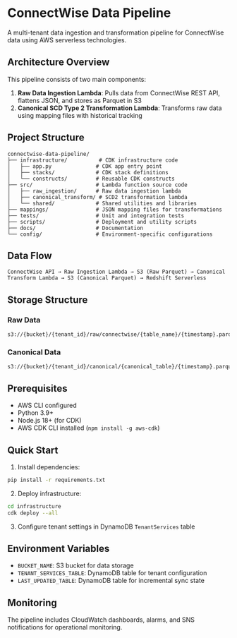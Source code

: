 # ConnectWise Data Pipeline

A multi-tenant data ingestion and transformation pipeline for ConnectWise data using AWS serverless technologies.

## Architecture Overview

This pipeline consists of two main components:

1. **Raw Data Ingestion Lambda**: Pulls data from ConnectWise REST API, flattens JSON, and stores as Parquet in S3
2. **Canonical SCD Type 2 Transformation Lambda**: Transforms raw data using mapping files with historical tracking

## Project Structure

```
connectwise-data-pipeline/
├── infrastructure/          # CDK infrastructure code
│   ├── app.py              # CDK app entry point
│   ├── stacks/             # CDK stack definitions
│   └── constructs/         # Reusable CDK constructs
├── src/                    # Lambda function source code
│   ├── raw_ingestion/      # Raw data ingestion lambda
│   ├── canonical_transform/ # SCD2 transformation lambda
│   └── shared/             # Shared utilities and libraries
├── mappings/               # JSON mapping files for transformations
├── tests/                  # Unit and integration tests
├── scripts/                # Deployment and utility scripts
├── docs/                   # Documentation
└── config/                 # Environment-specific configurations
```

## Data Flow

```
ConnectWise API → Raw Ingestion Lambda → S3 (Raw Parquet) → Canonical Transform Lambda → S3 (Canonical Parquet) → Redshift Serverless
```

## Storage Structure

### Raw Data
```
s3://{bucket}/{tenant_id}/raw/connectwise/{table_name}/{timestamp}.parquet
```

### Canonical Data
```
s3://{bucket}/{tenant_id}/canonical/{canonical_table}/{timestamp}.parquet
```

## Prerequisites

- AWS CLI configured
- Python 3.9+
- Node.js 18+ (for CDK)
- AWS CDK CLI installed (`npm install -g aws-cdk`)

## Quick Start

1. Install dependencies:
```bash
pip install -r requirements.txt
```

2. Deploy infrastructure:
```bash
cd infrastructure
cdk deploy --all
```

3. Configure tenant settings in DynamoDB `TenantServices` table

## Environment Variables

- `BUCKET_NAME`: S3 bucket for data storage
- `TENANT_SERVICES_TABLE`: DynamoDB table for tenant configuration
- `LAST_UPDATED_TABLE`: DynamoDB table for incremental sync state

## Monitoring

The pipeline includes CloudWatch dashboards, alarms, and SNS notifications for operational monitoring.